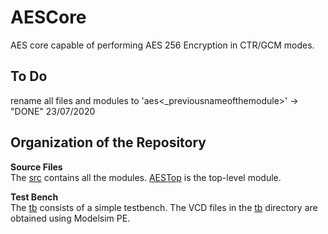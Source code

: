 # AESCore
AES core capable of performing AES 256 Encryption in CTR/GCM modes.

## To Do
rename all files and modules to 'aes<_previousnameofthemodule>' -> "DONE" 23/07/2020 <br/>

## Organization of the Repository
**Source Files** <br/>
The [src](https://github.com/Alenkruth/AESCore/tree/master/src) contains all the modules.
[AESTop](https://github.com/Alenkruth/AESCore/blob/master/src/AESTop.sv) is the top-level module.

**Test Bench** <br/>
The [tb](https://github.com/Alenkruth/AESCore/blob/master/tb) consists of a simple testbench.
The VCD files in the [tb](https://github.com/Alenkruth/AESCore/blob/master/tb) directory are obtained using Modelsim PE.
